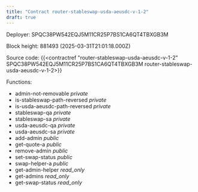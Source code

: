 ```yaml
---
title: "Contract router-stableswap-usda-aeusdc-v-1-2"
draft: true
---
```

Deployer: SPQC38PW542EQJ5M11CR25P7BS1CA6QT4TBXGB3M


 



Block height: 881493 (2025-03-31T21:01:18.000Z)

Source code: {{<contractref "router-stableswap-usda-aeusdc-v-1-2" SPQC38PW542EQJ5M11CR25P7BS1CA6QT4TBXGB3M router-stableswap-usda-aeusdc-v-1-2>}}

Functions:

* admin-not-removable _private_
* is-stableswap-path-reversed _private_
* is-usda-aeusdc-path-reversed _private_
* stableswap-qa _private_
* stableswap-sa _private_
* usda-aeusdc-qa _private_
* usda-aeusdc-sa _private_
* add-admin _public_
* get-quote-a _public_
* remove-admin _public_
* set-swap-status _public_
* swap-helper-a _public_
* get-admin-helper _read_only_
* get-admins _read_only_
* get-swap-status _read_only_
